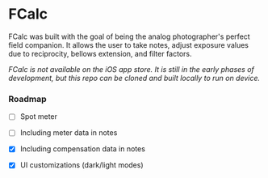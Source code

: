 #  FCalc

FCalc was built with the goal of being the analog photographer's perfect field companion. It allows the user to take notes, adjust exposure values due to reciprocity, bellows extension, and filter factors.

_FCalc is not available on the iOS app store. It is still in the early phases of development, but this repo can be cloned and built locally to run on device._

### Roadmap
- [ ] Spot meter
- [ ] Including meter data in notes
- [x] Including compensation data in notes
- [x] UI customizations (dark/light modes)

